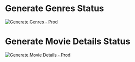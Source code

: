 # Generate Genres Status
[![Generate Genres - Prod](https://github.com/rakshitmakadia/my_entertainment_dashboard/actions/workflows/genres_prod.yml/badge.svg?branch=main&event=workflow_run)](https://github.com/rakshitmakadia/my_entertainment_dashboard/actions/workflows/genres_prod.yml)

# Generate Movie Details Status
[![Generate Movie Details - Prod](https://github.com/rakshitmakadia/my_entertainment_dashboard/actions/workflows/movie_details_prod.yml/badge.svg?event=workflow_run)](https://github.com/rakshitmakadia/my_entertainment_dashboard/actions/workflows/movie_details_prod.yml)
